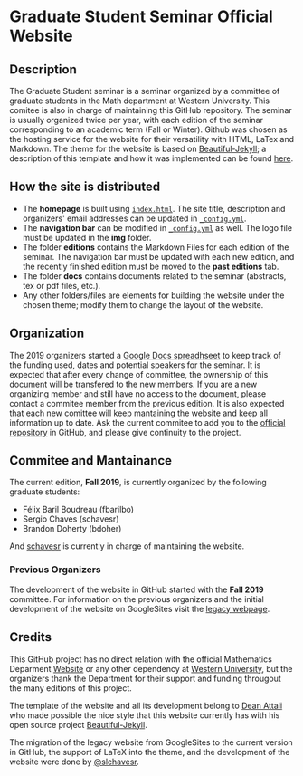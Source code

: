 # Graduate Student Seminar Official Website

## Description

The Graduate Student seminar is a seminar organized by a committee of graduate students in the Math department at Western University. This comitee is also in charge of maintaining this GitHub repository.
The seminar is usually organized twice per year, with each edition of the seminar corresponding to an academic term (Fall or Winter). 
Github was chosen as the hosting service for the website for their versatility with HTML, LaTex and Markdown.
The theme for the website is based on [Beautiful-Jekyll](https://github.com/daattali/beautiful-jekyll); a description of this template and how it was implemented can be found [here](https://github.com/UWOMathGrad/UWOMathGrad.github.io/blob/master/README_OLD.md).

## How the site is distributed

- The **homepage** is built using [`index.html`](./index.html). The site title, description and organizers' email addresses can be updated in [`_config.yml`](./_config.yml).
- The **navigation bar** can be modified in [`_config.yml`](./_config.yml) as well. The logo file must be updated in the **img** folder.
- The folder **editions** contains the Markdown Files for each edition of the seminar. The navigation bar must be updated with each new edition, and the recently finished edition must be moved to the **past editions** tab.
- The folder **docs** contains documents related to the seminar (abstracts, tex or pdf files, etc.).
- Any other folders/files are elements for building the website under the chosen theme; modify them to change the layout of the website.


## Organization

The 2019 organizers started a [Google Docs spreadhseet](https://docs.google.com/spreadsheets/d/1xmKC9H9zwDQFBtqjQcaKW6DqvJvyuQSYxZIxEgGOeFo/edit#gid=0) to keep track of the funding used, dates and potential speakers for the seminar.
It is expected that after every change of committee, the ownership of this document will be transfered to the new members. If you are a new organizing member and still have no access to the document, please contact a commitee member from the previous edition.
It is also expected that each new comittee will keep mantaining the website and keep all information up to date. Ask the current commitee to add you to the [official repository](https://github.com/UWOMathGrad) in GitHub, and please give continuity to the project.

## Commitee and Mantainance

The current edition, **Fall 2019**, is currently organized by the following graduate students:

- Félix Baril Boudreau (fbarilbo)
- Sergio Chaves (schavesr)
- Brandon Doherty (bdoher)

And [schavesr](https://github.com/slchavesr) is currently in charge of maintaining the website.

### Previous Organizers

The development of the website in GitHub started with the **Fall 2019** committee. For information on the previous organizers and the initial development of the website on GoogleSites visit the [legacy webpage](https://sites.google.com/site/uwograduateseminar/home).

## Credits

This GitHub project has no direct relation with the official Mathematics Deparment [Website](https://www.math.uwo.ca/) or any other dependency at [Western University](https://www.uwo.ca/), but the organizers thank the Department for their support and funding througout the many editions of this project.

The template of the website and all its development belong to  [Dean Attali](https://deanattali.com/) who made possible the nice  style that this website currently has with his open source project [Beautiful-Jekyll](https://github.com/daattali/beautiful-jekyll).

The migration of the legacy website from GoogleSites to the current version in GitHub, the support of LaTeX into the theme, and the development of the website were done by [@slchavesr](https://github.com/slchavesr).
